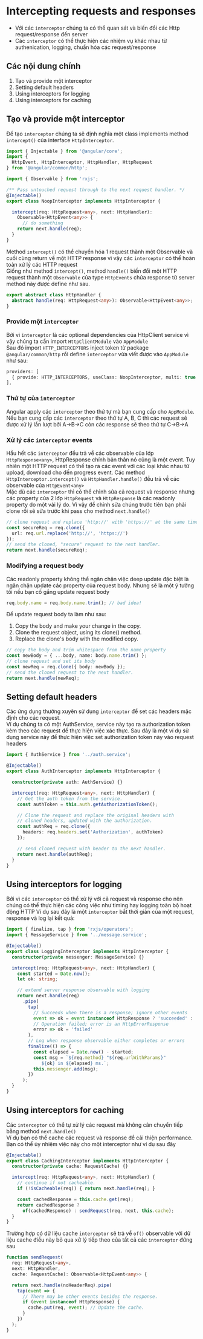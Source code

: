 # Intercepting requests and responses
- Với các `interceptor` chúng ta có thể quan sát và biến đổi các Http request/response đến server  
- Các `interceptor` có thể thực hiện các nhiệm vụ khác nhau từ authenication, logging, chuẩn hóa các request/response

## Các nội dung chính
1. Tạo và provide một interceptor
2. Setting default headers
3. Using interceptors for logging
4. Using interceptors for caching

## Tạo và provide một interceptor
Để tạo `interceptor` chúng ta sẽ định nghĩa một class implements method `intercept()` của interface `HttpInterceptor`.  

```ts
import { Injectable } from '@angular/core';
import {
  HttpEvent, HttpInterceptor, HttpHandler, HttpRequest
} from '@angular/common/http';

import { Observable } from 'rxjs';

/** Pass untouched request through to the next request handler. */
@Injectable()
export class NoopInterceptor implements HttpInterceptor {

  intercept(req: HttpRequest<any>, next: HttpHandler):
    Observable<HttpEvent<any>> {
      // do something
    return next.handle(req);
  }
}
```
Method `intercept()` có thể chuyển hóa 1 request thành một Observable và cuối cùng return về một HTTP response vì vậy các `interceptor` có thể hoàn toàn xử lý các HTTP request  
Giống như method `intercept()`, method `handle()` biến đổi một HTTP request thành một `Observable` của type `HttpEvents`
chứa response từ server method này được define như sau.  
```ts
export abstract class HttpHandler {
  abstract handle(req: HttpRequest<any>): Observable<HttpEvent<any>>;
}
```

### Provide một `interceptor`
Bởi vì `interceptor` là các optional dependencies của HttpClient service vì vậy chúng ta cần import `HttpClientModule` vào `AppModule`  
Sau đó import `HTTP_INTERCEPTORS` inject token từ package `@angular/common/http` rồi define `interceptor` vừa viết được vào `AppModule` như sau:  

```ts
providers: [
  { provide: HTTP_INTERCEPTORS, useClass: NoopInterceptor, multi: true },
],
```
### Thứ tự của `interceptor`
Angular apply các `interceptor` theo thứ tự mà bạn cung cấp cho `AppModule`. Nếu bạn cung cấp các `interceptor` theo thứ tự A, B, C thì các request sẽ được xử lý lần lượt bởi A->B->C còn các response sẽ theo thứ tự C->B->A

### Xử lý các `interceptor` events
Hầu hết các `interceptor` đều trả về các observable của lớp `HttpResponse<any>`, HttpResponse chính bản thân nó cũng là một event. Tuy nhiên một HTTP request có thể tạo ra các event với các loại khác nhau từ upload, download cho đến progress event. Các method `HttpInterceptor.intercept()` và `HttpHandler.handle()` đều trả về các observable của `HttpEvent<any>`  
Mặc dù các `interceptor` thì có thể chỉnh sửa cả request và response nhưng các property của 2 lớp `HttpRequest` và `HttpResponse` là các readonly property do một vài lý do. Vì vậy để chỉnh sửa chúng trước tiên bạn phải clone rồi sẽ sửa trước khi pass cho method `next.handle()`  
```ts
// clone request and replace 'http://' with 'https://' at the same time
const secureReq = req.clone({
  url: req.url.replace('http://', 'https://')
});
// send the cloned, "secure" request to the next handler.
return next.handle(secureReq);
```
### Modifying a request body
Các readonly property không thể ngăn chặn việc deep update đặc biệt là ngăn chặn update các property của request body. Nhưng sẽ là một ý tưởng tồi nếu bạn cố gắng update request body  
```ts
req.body.name = req.body.name.trim(); // bad idea!
```
Để update request body ta làm như sau:  
1. Copy the body and make your change in the copy.  
2. Clone the request object, using its clone() method.  
3. Replace the clone's body with the modified copy.  
```ts
// copy the body and trim whitespace from the name property
const newBody = { ...body, name: body.name.trim() };
// clone request and set its body
const newReq = req.clone({ body: newBody });
// send the cloned request to the next handler.
return next.handle(newReq);
```

## Setting default headers
Các ứng dụng thường xuyên sử dụng `interceptor` để set các headers mặc định cho các request.  
Ví dụ chúng ta có một AuthService, service này tạo ra authorization token kèm theo các request để thực hiện việc xác thực. Sau đây là một ví dụ sử dụng service này để thực hiện việc set authorization token này vào request headers  

```ts
import { AuthService } from '../auth.service';

@Injectable()
export class AuthInterceptor implements HttpInterceptor {

  constructor(private auth: AuthService) {}

  intercept(req: HttpRequest<any>, next: HttpHandler) {
    // Get the auth token from the service.
    const authToken = this.auth.getAuthorizationToken();

    // Clone the request and replace the original headers with
    // cloned headers, updated with the authorization.
    const authReq = req.clone({
      headers: req.headers.set('Authorization', authToken)
    });

    // send cloned request with header to the next handler.
    return next.handle(authReq);
  }
}
```

## Using interceptors for logging
Bởi vì các `interceptor` có thể xử lý với cả request và response cho nên chúng có thể thực hiện các công việc như timing hay logging toàn bộ hoạt động HTTP
Ví dụ sau đây là một `interceptor` bắt thời giàn của một request, response và log lại kết quả:  
```ts
import { finalize, tap } from 'rxjs/operators';
import { MessageService } from '../message.service';

@Injectable()
export class LoggingInterceptor implements HttpInterceptor {
  constructor(private messenger: MessageService) {}

  intercept(req: HttpRequest<any>, next: HttpHandler) {
    const started = Date.now();
    let ok: string;

    // extend server response observable with logging
    return next.handle(req)
      .pipe(
        tap(
          // Succeeds when there is a response; ignore other events
          event => ok = event instanceof HttpResponse ? 'succeeded' : '',
          // Operation failed; error is an HttpErrorResponse
          error => ok = 'failed'
        ),
        // Log when response observable either completes or errors
        finalize(() => {
          const elapsed = Date.now() - started;
          const msg = `${req.method} "${req.urlWithParams}"
             ${ok} in ${elapsed} ms.`;
          this.messenger.add(msg);
        })
      );
  }
}
```

## Using interceptors for caching
Các `interceptor` có thể tự xử lý các request mà không cân chuyển tiếp bằng method `next.handle()`  
Ví dụ bạn có thể cache các request và response để cải thiện performance. Bạn có thể ủy nhiệm việc này cho một interceptor như ví dụ sau đây  
```ts
@Injectable()
export class CachingInterceptor implements HttpInterceptor {
  constructor(private cache: RequestCache) {}

  intercept(req: HttpRequest<any>, next: HttpHandler) {
    // continue if not cacheable.
    if (!isCacheable(req)) { return next.handle(req); }

    const cachedResponse = this.cache.get(req);
    return cachedResponse ?
      of(cachedResponse) : sendRequest(req, next, this.cache);
  }
}
```
Trường hợp có dữ liệu cache `interceptor` sẽ trả về `of()` observable với dữ liệu cache điều này bỏ qua xử lý tiếp theo của tất cả  các `interceptor` đứng sau  
```ts
function sendRequest(
  req: HttpRequest<any>,
  next: HttpHandler,
  cache: RequestCache): Observable<HttpEvent<any>> {

  return next.handle(noHeaderReq).pipe(
    tap(event => {
      // There may be other events besides the response.
      if (event instanceof HttpResponse) {
        cache.put(req, event); // Update the cache.
      }
    })
  );
}
```
